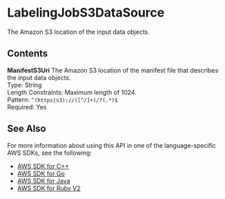 # LabelingJobS3DataSource<a name="API_LabelingJobS3DataSource"></a>

The Amazon S3 location of the input data objects\.

## Contents<a name="API_LabelingJobS3DataSource_Contents"></a>

 **ManifestS3Uri**   <a name="SageMaker-Type-LabelingJobS3DataSource-ManifestS3Uri"></a>
The Amazon S3 location of the manifest file that describes the input data objects\.  
Type: String  
Length Constraints: Maximum length of 1024\.  
Pattern: `^(https|s3)://([^/]+)/?(.*)$`   
Required: Yes

## See Also<a name="API_LabelingJobS3DataSource_SeeAlso"></a>

For more information about using this API in one of the language\-specific AWS SDKs, see the following:
+  [AWS SDK for C\+\+](https://docs.aws.amazon.com/goto/SdkForCpp/sagemaker-2017-07-24/LabelingJobS3DataSource) 
+  [AWS SDK for Go](https://docs.aws.amazon.com/goto/SdkForGoV1/sagemaker-2017-07-24/LabelingJobS3DataSource) 
+  [AWS SDK for Java](https://docs.aws.amazon.com/goto/SdkForJava/sagemaker-2017-07-24/LabelingJobS3DataSource) 
+  [AWS SDK for Ruby V2](https://docs.aws.amazon.com/goto/SdkForRubyV2/sagemaker-2017-07-24/LabelingJobS3DataSource) 